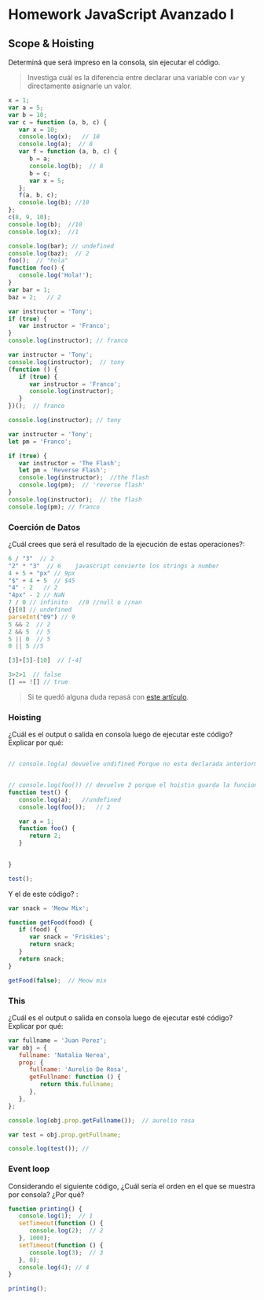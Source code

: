 # Homework JavaScript Avanzado I

## Scope & Hoisting

Determiná que será impreso en la consola, sin ejecutar el código.

> Investiga cuál es la diferencia entre declarar una variable con `var` y directamente asignarle un valor.

```javascript
x = 1;  
var a = 5; 
var b = 10;  
var c = function (a, b, c) {
   var x = 10;
   console.log(x);   // 10 
   console.log(a);  // 8
   var f = function (a, b, c) {
      b = a;  
      console.log(b);  // 8
      b = c;  
      var x = 5;  
   };
   f(a, b, c);
   console.log(b); //10
};
c(8, 9, 10);
console.log(b);  //10
console.log(x);  //1
```

```javascript
console.log(bar); // undefined
console.log(baz);  // 2
foo();  // "hola"
function foo() {
   console.log('Hola!');  
}
var bar = 1;
baz = 2;   // 2   
```

```javascript
var instructor = 'Tony';
if (true) {
   var instructor = 'Franco';
}
console.log(instructor); // franco
```

```javascript
var instructor = 'Tony';
console.log(instructor);  // tony
(function () {
   if (true) {
      var instructor = 'Franco';
      console.log(instructor); 
   }
})();  // franco

console.log(instructor); // tony
```

```javascript
var instructor = 'Tony';
let pm = 'Franco';

if (true) {
   var instructor = 'The Flash';
   let pm = 'Reverse Flash'; 
   console.log(instructor);  //the flash
   console.log(pm);  // 'reverse flash'
}
console.log(instructor);  // the flash
console.log(pm); // franco
```

### Coerción de Datos

¿Cuál crees que será el resultado de la ejecución de estas operaciones?:

```javascript
6 / "3"  // 2
"2" * "3"  // 6    javascript convierte los strings a number
4 + 5 + "px" // 9px
"$" + 4 + 5  // $45
"4" - 2   // 2
"4px" - 2 // NaN
7 / 0 // infinito   //0 //null o //nan
{}[0] // undefined 
parseInt("09") // 9
5 && 2  // 2
2 && 5  // 5
5 || 0  // 5
0 || 5 //5

[3]+[3]-[10]  // [-4]

3>2>1  // false  
[] == ![] // true  
```

> Si te quedó alguna duda repasá con [este artículo](http://javascript.info/tutorial/object-conversion).

### Hoisting

¿Cuál es el output o salida en consola luego de ejecutar este código? Explicar por qué:

```javascript

// console.log(a) devuelve undifined Porque no esta declarada anteriormente la variable y el hoisting guarda el espacio pero no el contenido


// console.log(foo()) // devuelve 2 porque el hoistin guarda la funcion y su contenido
function test() {
   console.log(a);   //undefined   
   console.log(foo());   // 2

   var a = 1;
   function foo() {
      return 2;
   }

   
}

test();
```

Y el de este código? :

```javascript
var snack = 'Meow Mix';

function getFood(food) { 
   if (food) {
      var snack = 'Friskies';
      return snack;    
   }
   return snack;     
}

getFood(false);  // Meow mix
```

### This

¿Cuál es el output o salida en consola luego de ejecutar esté código? Explicar por qué:

```javascript
var fullname = 'Juan Perez';
var obj = {
   fullname: 'Natalia Nerea',
   prop: {
      fullname: 'Aurelio De Rosa',
      getFullname: function () {
         return this.fullname;
      },
   },
};

console.log(obj.prop.getFullname());  // aurelio rosa

var test = obj.prop.getFullname;   

console.log(test()); // 
```

### Event loop

Considerando el siguiente código, ¿Cuál sería el orden en el que se muestra por consola? ¿Por qué?

```javascript
function printing() {
   console.log(1);  // 1
   setTimeout(function () {
      console.log(2);  // 2
   }, 1000);
   setTimeout(function () {
      console.log(3);  // 3
   }, 0);
   console.log(4); // 4
}

printing();
```
